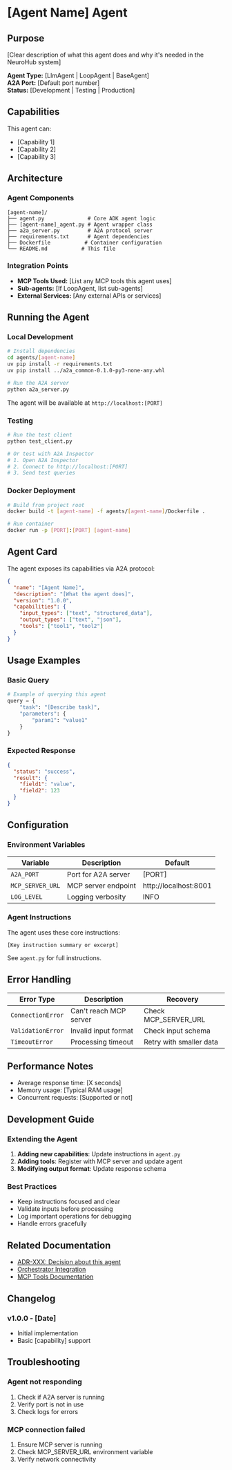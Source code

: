 # [Agent Name] Agent

## Purpose

[Clear description of what this agent does and why it's needed in the NeuroHub system]

**Agent Type:** [LlmAgent | LoopAgent | BaseAgent]  
**A2A Port:** [Default port number]  
**Status:** [Development | Testing | Production]

## Capabilities

This agent can:
- [Capability 1]
- [Capability 2]
- [Capability 3]

## Architecture

### Agent Components

```
[agent-name]/
├── agent.py              # Core ADK agent logic
├── [agent-name]_agent.py # Agent wrapper class
├── a2a_server.py         # A2A protocol server
├── requirements.txt      # Agent dependencies
├── Dockerfile           # Container configuration
└── README.md           # This file
```

### Integration Points

- **MCP Tools Used:** [List any MCP tools this agent uses]
- **Sub-agents:** [If LoopAgent, list sub-agents]
- **External Services:** [Any external APIs or services]

## Running the Agent

### Local Development

```bash
# Install dependencies
cd agents/[agent-name]
uv pip install -r requirements.txt
uv pip install ../a2a_common-0.1.0-py3-none-any.whl

# Run the A2A server
python a2a_server.py
```

The agent will be available at `http://localhost:[PORT]`

### Testing

```bash
# Run the test client
python test_client.py

# Or test with A2A Inspector
# 1. Open A2A Inspector
# 2. Connect to http://localhost:[PORT]
# 3. Send test queries
```

### Docker Deployment

```bash
# Build from project root
docker build -t [agent-name] -f agents/[agent-name]/Dockerfile .

# Run container
docker run -p [PORT]:[PORT] [agent-name]
```

## Agent Card

The agent exposes its capabilities via A2A protocol:

```json
{
  "name": "[Agent Name]",
  "description": "[What the agent does]",
  "version": "1.0.0",
  "capabilities": {
    "input_types": ["text", "structured_data"],
    "output_types": ["text", "json"],
    "tools": ["tool1", "tool2"]
  }
}
```

## Usage Examples

### Basic Query

```python
# Example of querying this agent
query = {
    "task": "[Describe task]",
    "parameters": {
        "param1": "value1"
    }
}
```

### Expected Response

```json
{
  "status": "success",
  "result": {
    "field1": "value",
    "field2": 123
  }
}
```

## Configuration

### Environment Variables

| Variable | Description | Default |
|----------|-------------|---------|
| `A2A_PORT` | Port for A2A server | [PORT] |
| `MCP_SERVER_URL` | MCP server endpoint | http://localhost:8001 |
| `LOG_LEVEL` | Logging verbosity | INFO |

### Agent Instructions

The agent uses these core instructions:
```
[Key instruction summary or excerpt]
```

See `agent.py` for full instructions.

## Error Handling

| Error Type | Description | Recovery |
|------------|-------------|----------|
| `ConnectionError` | Can't reach MCP server | Check MCP_SERVER_URL |
| `ValidationError` | Invalid input format | Check input schema |
| `TimeoutError` | Processing timeout | Retry with smaller data |

## Performance Notes

- Average response time: [X seconds]
- Memory usage: [Typical RAM usage]
- Concurrent requests: [Supported or not]

## Development Guide

### Extending the Agent

1. **Adding new capabilities**: Update instructions in `agent.py`
2. **Adding tools**: Register with MCP server and update agent
3. **Modifying output format**: Update response schema

### Best Practices

- Keep instructions focused and clear
- Validate inputs before processing
- Log important operations for debugging
- Handle errors gracefully

## Related Documentation

- [ADR-XXX: Decision about this agent](../adr/ADR-XXX.md)
- [Orchestrator Integration](../agents/research_orchestrator/README.md)
- [MCP Tools Documentation](../tools/neurohub/README.md)

## Changelog

### v1.0.0 - [Date]
- Initial implementation
- Basic [capability] support

## Troubleshooting

### Agent not responding
1. Check if A2A server is running
2. Verify port is not in use
3. Check logs for errors

### MCP connection failed
1. Ensure MCP server is running
2. Check MCP_SERVER_URL environment variable
3. Verify network connectivity